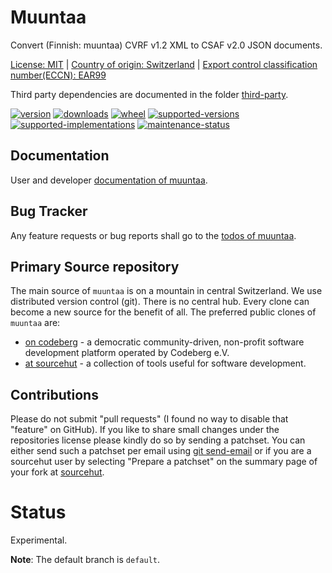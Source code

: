 # Muuntaa

Convert (Finnish: muuntaa) CVRF v1.2 XML to CSAF v2.0 JSON documents.

[License: MIT](https://git.sr.ht/~sthagen/muuntaa/tree/default/item/LICENSE) | 
[Country of origin: Switzerland](https://git.sr.ht/~sthagen/muuntaa/tree/default/item/COUNTRY-OF-ORIGIN) | 
[Export control classification number(ECCN): EAR99](https://git.sr.ht/~sthagen/muuntaa/tree/default/item/EXPORT-CONTROL-CLASSIFICATION-NUMBER)

Third party dependencies are documented in the folder [third-party](docs/third-party/README.md).

[![version](https://img.shields.io/pypi/v/muuntaa.svg?style=flat)](https://pypi.python.org/pypi/muuntaa/)
[![downloads](https://static.pepy.tech/badge/muuntaa/month)](https://pepy.tech/project/muuntaa)
[![wheel](https://img.shields.io/pypi/wheel/muuntaa.svg?style=flat)](https://pypi.python.org/pypi/muuntaa/)
[![supported-versions](https://img.shields.io/pypi/pyversions/muuntaa.svg?style=flat)](https://pypi.python.org/pypi/muuntaa/)
[![supported-implementations](https://img.shields.io/pypi/implementation/muuntaa.svg?style=flat)](https://pypi.python.org/pypi/muuntaa/)
[![maintenance-status](https://img.shields.io/github/commit-activity/y/sthagen/muuntaa.svg?style=flat)](https://git.sr.ht/~sthagen/muuntaa/log)

## Documentation

User and developer [documentation of muuntaa](https://codes.dilettant.life/docs/muuntaa).

## Bug Tracker

Any feature requests or bug reports shall go to the [todos of muuntaa](https://todo.sr.ht/~sthagen/muuntaa).

## Primary Source repository

The main source of `muuntaa` is on a mountain in central Switzerland.
We use distributed version control (git).
There is no central hub.
Every clone can become a new source for the benefit of all.
The preferred public clones of `muuntaa` are:

* [on codeberg](https://codeberg.org/sthagen/muuntaa) - a democratic community-driven, non-profit software development platform operated by Codeberg e.V.
* [at sourcehut](https://git.sr.ht/~sthagen/muuntaa) - a collection of tools useful for software development.

## Contributions

Please do not submit "pull requests" (I found no way to disable that "feature" on GitHub).
If you like to share small changes under the repositories license please kindly do so by sending a patchset.
You can either send such a patchset per email using [git send-email](https://git-send-email.io) or 
if you are a sourcehut user by selecting "Prepare a patchset" on the summary page of your fork at [sourcehut](https://git.sr.ht/).

# Status

Experimental.

**Note**: The default branch is `default`.
